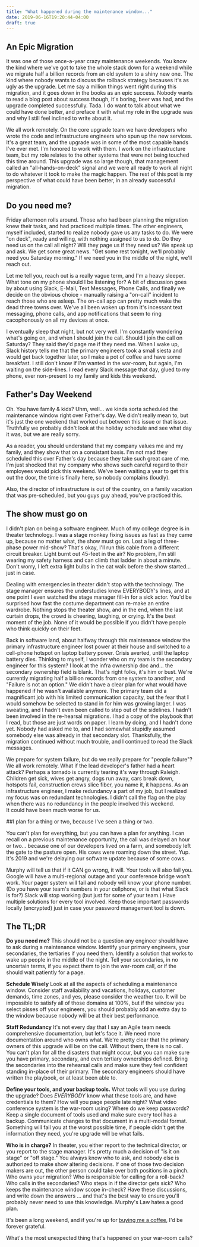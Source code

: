 ```yaml
---
title: "What happened during the maintenance window..."
date: 2019-06-16T19:20:44-04:00
draft: true
---
```


## An Epic Migration
It was one of those once-a-year crazy maintenance weekends.  You know the kind where we've got to take the whole stack down for a weekend while we migrate half a billion records from an old system to a shiny new one.  The kind where nobody wants to discuss the rollback strategy becauses it's as ugly as the upgrade.  Let me say a million things went right during this migration, and it goes down in the books as an epic success.  Nobody wants to read a blog post about success though, it's boring, beer was had, and the upgrade completed successfully. Tada.  I do want to talk about what we could have done better, and preface it with what my role in the upgrade was and why I still feel inclined to write about it.

We all work remotely. On the core upgrade team we have developers who wrote the code and infrastructure engineers who spun up the new services. It's a great team, and the upgrade was in some of the most capable hands I've ever met.  I'm honored to work with them.  I work on the infrastructure team, but my role relates to the other systems that were not being touched this time around.  This upgrade was so large though, that management called an "all-hands-on-deck" signal and we were all ready to work all night to do whatever it took to make the magic happen. The rest of this post is my perspective of what could have been better, in an already successful migration. 

## Do you need me?

Friday afternoon rolls around. Those who had been planning the migration knew their tasks, and had practiced multiple times.  The other engineers, myself included, started to realize nobody gave us any tasks to do. We were "on deck", ready and willing, with nothing assigned to us to do.  Do they need us on the call all night? Will they page us if they need us?  We speak up and ask.  We get some great news.  "Get some rest tonight, we'll probably need you Saturday morning." If we need you in the middle of the night, we'll reach out.  

Let me tell you, reach out is a really vague term, and I'm a heavy sleeper.  What tone on my phone should I be listening for? A bit of discussion goes by about using Slack, E-Mail, Text Messages, Phone Calls, and finally we decide on the obvious choice - manually raising a "on-call" incident to reach those who are asleep. The on-call app can pretty much wake the dead three towns over.  We've all been woken up from it's incessant text messaging, phone calls, and app notifications that seem to ring cacophonously on all my devices at once.  

I eventually sleep that night, but not very well. I'm constantly wondering what's going on, and when I should join the call.  Should I join the call on Saturday?  They said they'd page me if they need me.  When I wake up, Slack history tells me that the primary engineers took a small siesta and would get back together later, so I make a pot of coffee and have some breakfast.  I still don't know if I'm wanted in the war-room, but again, I'm waiting on the side-lines.  I read every Slack message that day, glued to my phone, ever non-present to my family and kids this weekend.

## Father's Day Weekend

Oh. You have family & kids?  Uhm, well... we kinda sorta scheduled the maintenance window right over Father's day. We didn't really mean to, but it's just the one weekend that worked out between this issue or that issue. Truthfully we probably didn't look at the holiday schedule and see what day it was, but we are really sorry.  

As a reader, you should understand that my company values me and my family, and they show that on a consistant basis. I'm not mad they scheduled this over Father's day because they take such great care of me. I'm just shocked that my company who shows such careful regard to their employees would pick this weekend. We've been waiting a year to get this out the door, the time is finally here, so nobody complains (loudly).

Also, the director of infrastructure is out of the country, on a family vacation that was pre-scheduled, but you guys guy ahead, you've practiced this. 

## The show must go on

I didn't plan on being a software engineer.  Much of my college degree is in theater technology. I was a stage monkey fixing issues as fast as they came up, because no matter what, the show must go on.  Lost a leg of three-phase power mid-show?  That's okay, I'll run this cable from a different circuit breaker. Light burnt out 45-feet in the air?  No problem, I'm still wearing my safety harness and can climb that ladder in about a minute. Don't worry, I left extra light bulbs in the cat walk before the show started... just in case. 

Dealing with emergencies in theater didn't stop with the technology.  The stage manager ensures the understudies knew EVERYBODY's lines, and at one point I even watched the stage manager fill-in for a sick actor. You'd be surprised how fast the costume department can re-make an entire wardrobe. Nothing stops the theater show, and in the end, when the last curtain drops, the crowd is cheering, laughing, or crying. It's the best moment of the job. None of it would be possible if you didn't have people who think quickly on their feet. 

Back in software land, about halfway through this maintenance window the primary infrastructure engineer lost power at their house and switched to a cell-phone hotspot on laptop battery power. Crisis averted, until the laptop battery dies. Thinking to myself, I wonder who on my team is the secondary engineer for this system? I look at the infra ownership doc and... the secondary ownership field is blank. That's right folks, it's him or bust. We're currently migrating half a billion records from one system to another, and "Failure is not an option." We didn't have a clear plan for what would have happened if he wasn't available anymore.  The primary team did a magnificant job with his limited communication capacity, but the fear that **I** would somehow be selected to stand in for him was growing larger. I was sweating, and I hadn't even been called to step out of the sidelines.  I hadn't been involved in the re-hearsal migrations.  I had a copy of the playbook that I read, but those are just words on paper.  I learn by doing, and I hadn't done yet. Nobody had asked me to, and I had somewhat stupidly assumed somebody else was already in that secondary slot. Thanksfully, the migration continued without much trouble, and I continued to read the Slack messages.

We prepare for system failure, but do we really prepare for "people failure"? We all work remotely.  What if the lead developer's father had a heart attack? Perhaps a tornado is currently tearing it's way through Raleigh. Children get sick, wives get angry, dogs run away, cars break down, hotspots fail, construction crews slice fiber, you name it, it happens. As an infrastructure engineer, I make redundancy a part of my job, but I realized my focus was on redundant technologies. I didn't call the flag on the play when there was no redundancy in the people involved this weekend.  
It could have been much worse for us.  

##I plan for a thing or two, because I've seen a thing or two.  

You can't plan for everything, but you can have a plan for anything. I can recall on a previous maintenance opportunity, the call was delayed an hour or two... because one of our developers lived on a farm, and somebody left the gate to the pasture open.  His cows were roaming down the street.  Yup. It's 2019 and we're delaying our software update because of some cows. 

Murphy will tell us that if it CAN go wrong, it will.  Your tools will also fail you.  Google will have a multi-regional outage and your conference bridge won't work.  Your pager system will fail and nobody will know your phone number.  (Do you have your team's numbers in your cellphone, or is that what Slack is for?) Slack will stop working (but just for some of your team.) Have multiple solutions for every tool involved. Keep those important passwords locally (encrypted) just in case your password management tool is down. 

## The TL;DR

**Do you need me?** This should not be a question any engineer should have to ask during a maintenance window.  Identify your primary engineers, your secondaries, the tertiaries if you need them.  Identify a solution that works to wake up people in the middle of the night.  Tell your secondaries, in no uncertain terms, if you expect them to join the war-room call, or if the should wait patiently for a page. 

**Schedule Wisely** Look at all the aspects of scheduling a maintenance window.  Consider staff availability and vacations, holidays, customer demands, time zones, and yes, please consider the weather too. It will be impossible to satisfy all of those domains at 100%, but if the window you select pisses off your engineers, you should probably add an extra day to the window because nobody will be at their best performance.

**Staff Redundancy** It's not every day that I say an Agile team needs comprehensive documentation, but let's face it.  We need more documentation around who owns what.  We're pretty clear that the primary owners of this upgrade will be on the call.  Without them, there is no call. You can't plan for all the disasters that might occur, but you can make sure you have primary, secondary, and even tertiary ownerships defined. Bring the secondaries into the rehearsal calls and make sure they feel confident standing in-place of their primary.  The secondary engineers should have written the playbook, or at least been able to. 

**Define your tools, and your backup tools.** What tools will you use during the upgrade?  Does _EVERYBODY_ know what these tools are, and have credentials to them?  How will you page people late night?  What video conference system is the war-room using?  Where do we keep passwords? Keep a single document of tools used and make sure every tool has a backup.  Communicate changes to that document in a multi-modal format.  Something will fail you at the worst possible time, if people didn't get the information they need, you're upgrade will be what fails. 

**Who is in charge?** In theater, you either report to the technical director, or you report to the stage manager. It's pretty much a decision of "is it on stage" or "off stage." You always know who to ask, and nobody else is authorized to make show altering decisions. If one of those two decision makers are out, the other person could take over both positions in a pinch.  Who owns your migration? Who is responsible for calling for a roll-back?  Who calls in the secondaries?  Who steps in if the director gets sick? Who keeps the maintenance window scope in-check? Have these discussions, and write down the answers ... and that's the best way to ensure you'll probably never need to use this knowledge. Murphy's Law hates a good plan.

It's been a long weekend, and if you're up for [buying me a coffee](https://ko-fi.com/agilesyndrome), I'd be forever grateful.

What's the most unexpected thing that's happened on your war-room calls? 